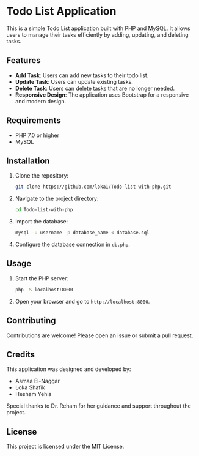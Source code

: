 # Todo List Application

This is a simple Todo List application built with PHP and MySQL. It allows users to manage their tasks efficiently by adding, updating, and deleting tasks.

## Features

- **Add Task**: Users can add new tasks to their todo list.
- **Update Task**: Users can update existing tasks.
- **Delete Task**: Users can delete tasks that are no longer needed.
- **Responsive Design**: The application uses Bootstrap for a responsive and modern design.

## Requirements

- PHP 7.0 or higher
- MySQL

## Installation

1. Clone the repository:
    ```sh
    git clone https://github.com/loka1/Todo-list-with-php.git
    ```
2. Navigate to the project directory:
    ```sh
    cd Todo-list-with-php
    ```
3. Import the database:
    ```sh
    mysql -u username -p database_name < database.sql
    ```
4. Configure the database connection in `db.php`.

## Usage

1. Start the PHP server:
    ```sh
    php -S localhost:8000
    ```
2. Open your browser and go to `http://localhost:8000`.

## Contributing

Contributions are welcome! Please open an issue or submit a pull request.

## Credits

This application was designed and developed by:
- Asmaa El-Naggar
- Loka Shafik
- Hesham Yehia

Special thanks to Dr. Reham for her guidance and support throughout the project.

## License

This project is licensed under the MIT License.